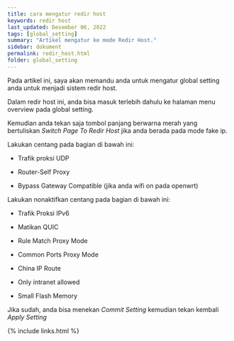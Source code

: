 ```yaml
---
title: cara mengatur redir host
keywords: redir host
last_updated: Desember 06, 2022
tags: [global_setting]
summary: "Artikel mengatur ke mode Redir Host."
sidebar: dokument
permalink: redir_host.html
folder: global_setting
---
```


Pada artikel ini, saya akan memandu anda untuk mengatur global setting anda untuk menjadi sistem redir host.

Dalam redir host ini, anda bisa masuk terlebih dahulu ke halaman menu overview pada global setting.

Kemudian anda tekan saja tombol panjang berwarna merah yang bertuliskan *Switch Page To Redir Host* jika anda berada pada mode fake ip.

Lakukan centang pada bagian di bawah ini:

- Trafik proksi UDP

- Router-Self Proxy

- Bypass Gateway Compatible (jika anda wifi on pada openwrt)

Lakukan nonaktifkan centang pada bagian di bawah ini:

- Trafik Proksi IPv6

- Matikan QUIC

- Rule Match Proxy Mode

- Common Ports Proxy Mode

- China IP Route

- Only intranet allowed

- Small Flash Memory

Jika sudah, anda bisa menekan *Commit Setting* kemudian tekan kembali *Apply Setting*

{% include links.html %}
